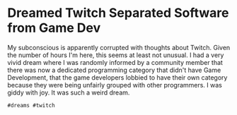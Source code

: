 # Dreamed Twitch Separated Software from Game Dev

My subconscious is apparently corrupted with thoughts about Twitch.
Given the number of hours I'm here, this seems at least not unusual. I
had a very vivid dream where I was randomly informed by a community
member that there was now a dedicated programming category that didn't
have Game Development, that the game developers lobbied to have their
own category because they were being unfairly grouped with other
programmers. I was giddy with joy. It was such a weird dream.

    #dreams #twitch
